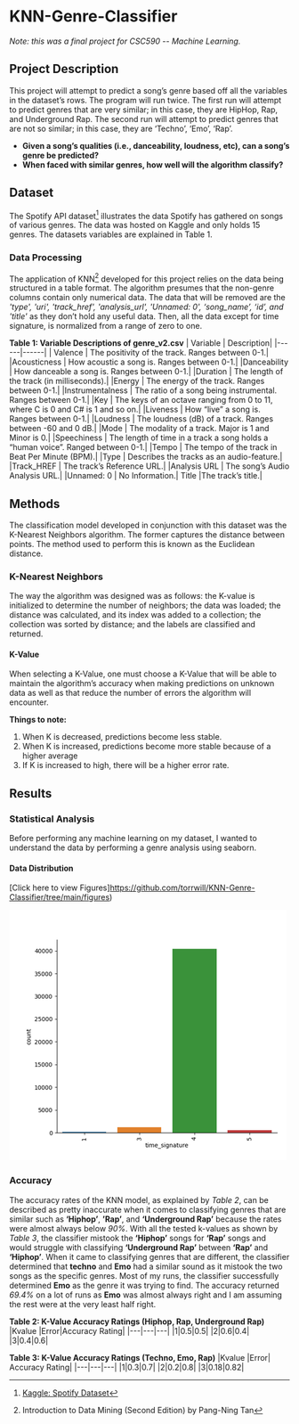 # KNN-Genre-Classifier
*Note: this was a final project for CSC590 -- Machine Learning.*

## Project Description
This project will attempt to predict a song’s genre based off all the variables in the dataset’s rows. The program will run twice. The first run will attempt to predict genres that are very similar; in this case, they are HipHop, Rap, and Underground Rap. The second run will attempt to predict genres that are not so similar; in this case, they are ‘Techno’, ‘Emo’, ‘Rap’.

- **Given a song’s qualities (i.e., danceability, loudness, etc), can a song’s genre be predicted?**
- **When faced with similar genres, how well will the algorithm classify?**

## Dataset
The Spotify API dataset[^1] illustrates the data Spotify has gathered on songs of various genres. The data was hosted on Kaggle and only holds 15 genres. The datasets variables are explained in Table 1.

### Data Processing
The application of KNN[^2] developed for this project relies on the data being structured in a table format. The algorithm presumes that the non-genre columns contain only numerical data. The data that will be removed are the *'type', 'uri', 'track_href', 'analysis_url', 'Unnamed: 0', ‘song_name’, ‘id’, and 'title'* as they don’t hold any useful data. Then, all the data except for time signature, is normalized from a range of zero to one.

**Table 1: Variable Descriptions of genre_v2.csv**
| Variable | Description|
|------|------|
| Valence | The positivity of the track. Ranges between 0-1.|
|Acousticness | How acoustic a song is. Ranges between 0-1.|
|Danceability | How danceable a song is. Ranges between 0-1.|
|Duration | The length of the track (in milliseconds).|
|Energy | The energy of the track. Ranges between 0-1.|
|Instrumentalness | The ratio of a song being instrumental. Ranges between 0-1.|
|Key | The keys of an octave ranging from 0 to 11, where C is 0 and C# is 1 and so on.|
|Liveness | How “live” a song is. Ranges between 0-1.|
|Loudness | The loudness (dB) of a track. Ranges between -60 and 0 dB.|
|Mode | The modality of a track. Major is 1 and Minor is 0.|
|Speechiness | The length of time in a track a song holds a “human voice”. Ranged between 0-1.|
|Tempo | The tempo of the track in Beat Per Minute (BPM).|
|Type | Describes the tracks as an audio-feature.|
|Track_HREF | The track’s Reference URL.|
|Analysis URL | The song’s Audio Analysis URL.|
|Unnamed: 0 | No Information.|
Title |The track’s title.|

## Methods
The classification model developed in conjunction with this dataset was the K-Nearest Neighbors algorithm. The former captures the distance between points. The method used to perform this is known as the Euclidean distance.

### K-Nearest Neighbors
The way the algorithm was designed was as follows: the K-value is initialized to determine the number of neighbors; the data was loaded; the distance was calculated, and its index was added to a collection; the collection was sorted by distance; and the labels are classified and returned.

#### K-Value
When selecting a K-Value, one must choose a K-Value that will be able to maintain the algorithm’s accuracy when making predictions on unknown data as well as that reduce the number of errors the algorithm will encounter.

**Things to note:**
1. When K is decreased, predictions become less stable.
2. When K is increased, predictions become more stable because of a higher average
3. If K is increased to high, there will be a higher error rate.

## Results
### Statistical Analysis
Before performing any machine learning on my dataset, I wanted to understand the data by performing a genre analysis using seaborn.

#### Data Distribution
[Click here to view Figures]https://github.com/torrwill/KNN-Genre-Classifier/tree/main/figures)

![Figure 1](https://github.com/torrwill/KNN-Genre-Classifier/blob/main/figures/fig1.png)

### Accuracy
The accuracy rates of the KNN model, as explained by *Table 2*, can be described as pretty inaccurate when it comes to classifying genres that are similar such as **‘Hiphop’**, **’Rap’**, and **‘Underground Rap’** because the rates were almost always below *90%*.
With all the tested k-values as shown by *Table 3*, the classifier mistook the **‘Hiphop’** songs for **‘Rap’** songs and would struggle with classifying **‘Underground Rap’** between **‘Rap’** and **‘Hiphop’**.
When it came to classifying genres that are different, the classifier determined that **techno** and **Emo** had a similar sound as it mistook the two songs as the specific genres. Most of my runs, the classifier successfully determined **Emo** as the genre it was trying to find. The accuracy returned *69.4%* on a lot of runs as **Emo** was almost always right and I am assuming the rest were at the very least half right.

**Table 2: K-Value Accuracy Ratings (Hiphop, Rap, Underground Rap)**
|Kvalue |Error|Accuracy Rating|
|---|---|---|
|1|0.5|0.5|
|2|0.6|0.4|
|3|0.4|0.6|

**Table 3: K-Value Accuracy Ratings (Techno, Emo, Rap)**
|Kvalue |Error| Accuracy Rating|
|---|---|---|
|1|0.3|0.7|
|2|0.2|0.8|
|3|0.18|0.82|

[^1]: [Kaggle: Spotify Dataset](https://www.kaggle.com/mrmorj/dataset-of-songs-in-spotify)
[^2]: Introduction to Data Mining (Second Edition) by Pang-Ning Tan